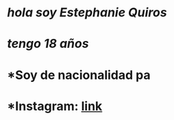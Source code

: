 # *hola soy Estephanie Quiros*
# *tengo 18 años*
# *Soy de nacionalidad pa
# *Instagram: <a href="https://www.instagram.com/estephanie.1707/">link</a> 

